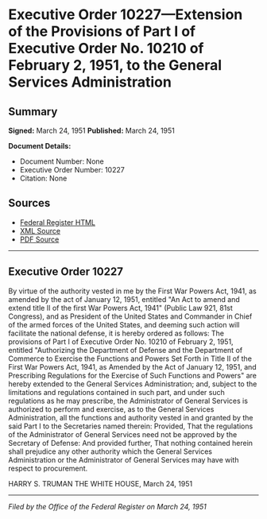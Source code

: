 # Executive Order 10227—Extension of the Provisions of Part I of Executive Order No. 10210 of February 2, 1951, to the General Services Administration

## Summary

**Signed:** March 24, 1951
**Published:** March 24, 1951

**Document Details:**
- Document Number: None
- Executive Order Number: 10227
- Citation: None

## Sources
- [Federal Register HTML](https://www.presidency.ucsb.edu/documents/executive-order-10227-extension-the-provisions-part-i-executive-order-no-10210-february-2)
- [XML Source](None)
- [PDF Source](None)

---

## Executive Order 10227

By virtue of the authority vested in me by the First War Powers Act, 1941, as amended by the act of January 12, 1951, entitled "An Act to amend and extend title II of the first War Powers Act, 1941" (Public Law 921, 81st Congress), and as President of the United States and Commander in Chief of the armed forces of the United States, and deeming such action will facilitate the national defense, it is hereby ordered as follows:
The provisions of Part I of Executive Order No. 10210 of February 2, 1951, entitled "Authorizing the Department of Defense and the Department of Commerce to Exercise the Functions and Powers Set Forth in Title II of the First War Powers Act, 1941, as Amended by the Act of January 12, 1951, and Prescribing Regulations for the Exercise of Such Functions and Powers" are hereby extended to the General Services Administration; and, subject to the limitations and regulations contained in such part, and under such regulations as he may prescribe, the Administrator of General Services is authorized to perform and exercise, as to the General Services Administration, all the functions and authority vested in and granted by the said Part I to the Secretaries named therein: Provided, That the regulations of the Administrator of General Services need not be approved by the Secretary of Defense: And provided further, That nothing contained herein shall prejudice any other authority which the General Services Administration or the Administrator of General Services may have with respect to procurement.

HARRY S. TRUMAN
THE WHITE HOUSE,
March 24, 1951

---

*Filed by the Office of the Federal Register on March 24, 1951*
